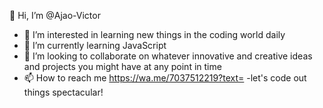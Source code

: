 👋 Hi, I’m @Ajao-Victor
- 👀 I’m interested in learning new things in the coding world daily
- 🌱 I’m currently learning JavaScript
- 💞️ I’m looking to collaborate on whatever innovative and creative ideas and projects you might have at any point in time
- 📫 How to reach me https://wa.me/7037512219?text=
-let's code out things spectacular!

<!---
Ajao-Victor/Ajao-Victor is a ✨ special ✨ repository because its `README.md` (this file) appears on your GitHub profile.
You can click the Preview link to take a look at your changes.
--->
